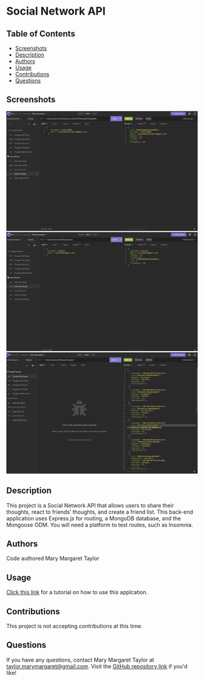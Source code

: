 # Social Network API

## Table of Contents

- [Screenshots](#screenshots)
- [Description](#description)
- [Authors](#authors)
- [Usage](#usage)
- [Contributions](#contributions)
- [Questions](#questions)

## Screenshots

![Insomnia 1](./assets/insomnia-1.png)
![Insomnia 2](./assets/insomnia-2.png)
![Insomnia 3](./assets/insomnia-3.png)

## Description

This project is a Social Network API that allows users to share their thoughts, react to friends’ thoughts, and create a friend list. This back-end application uses Express.js for routing, a MongoDB database, and the Mongoose ODM. You will need a platform to test routes, such as Insomnia.

## Authors

Code authored Mary Margaret Taylor

## Usage

[Click this link](https://www.loom.com/share/71c846a37c154eaeb8061d2f787a860f) for a tutorial on how to use this applcation.

## Contributions

This project is not accepting contributions at this time.

## Questions

If you have any questions, contact Mary Margaret Taylor at taylor.marymargaret@gmail.com. Visit the [GitHub repository link](https://github.com/mmtaylor7/Social-Network-API) if you'd like!

